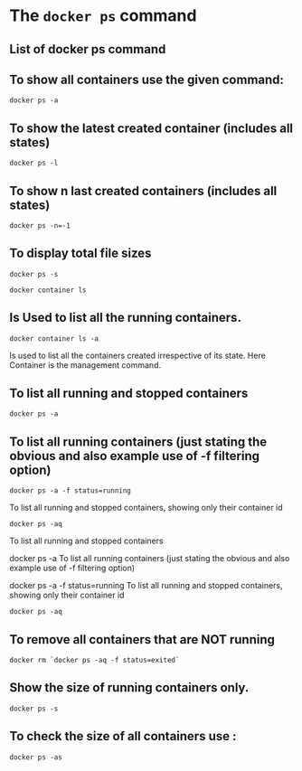
# The `docker ps` command

## List of docker ps command

## To show all containers use the given command:

```
docker ps -a
```

## To show the latest created container (includes all states) 

```
docker ps -l
```

## To show n last created containers (includes all states)

```
docker ps -n=-1
```

## To display total file sizes
```
docker ps -s
```

```
docker container ls
```

## Is Used to list all the running containers.

```
docker container ls -a
```

Is used to list all the containers created irrespective of its state. Here Container is the management command.

## To list all running and stopped containers

```
docker ps -a
```

## To list all running containers (just stating the obvious and also example use of -f filtering option)

```
docker ps -a -f status=running
```
To list all running and stopped containers, showing only their container id

```
docker ps -aq
```


To list all running and stopped containers

docker ps -a
To list all running containers (just stating the obvious and also example use of -f filtering option)

docker ps -a -f status=running
To list all running and stopped containers, showing only their container id

```
docker ps -aq
```

## To remove all containers that are NOT running

```
docker rm `docker ps -aq -f status=exited`
```

## Show the size of running containers only.

```
docker ps -s
```

## To check the size of all containers use :

```
docker ps -as
```
